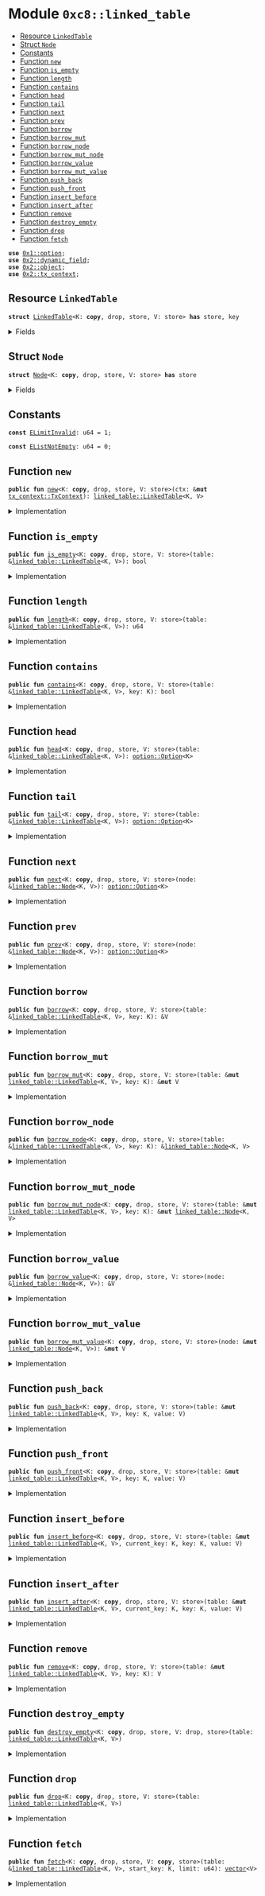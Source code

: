 
<a name="0xc8_linked_table"></a>

# Module `0xc8::linked_table`



-  [Resource `LinkedTable`](#0xc8_linked_table_LinkedTable)
-  [Struct `Node`](#0xc8_linked_table_Node)
-  [Constants](#@Constants_0)
-  [Function `new`](#0xc8_linked_table_new)
-  [Function `is_empty`](#0xc8_linked_table_is_empty)
-  [Function `length`](#0xc8_linked_table_length)
-  [Function `contains`](#0xc8_linked_table_contains)
-  [Function `head`](#0xc8_linked_table_head)
-  [Function `tail`](#0xc8_linked_table_tail)
-  [Function `next`](#0xc8_linked_table_next)
-  [Function `prev`](#0xc8_linked_table_prev)
-  [Function `borrow`](#0xc8_linked_table_borrow)
-  [Function `borrow_mut`](#0xc8_linked_table_borrow_mut)
-  [Function `borrow_node`](#0xc8_linked_table_borrow_node)
-  [Function `borrow_mut_node`](#0xc8_linked_table_borrow_mut_node)
-  [Function `borrow_value`](#0xc8_linked_table_borrow_value)
-  [Function `borrow_mut_value`](#0xc8_linked_table_borrow_mut_value)
-  [Function `push_back`](#0xc8_linked_table_push_back)
-  [Function `push_front`](#0xc8_linked_table_push_front)
-  [Function `insert_before`](#0xc8_linked_table_insert_before)
-  [Function `insert_after`](#0xc8_linked_table_insert_after)
-  [Function `remove`](#0xc8_linked_table_remove)
-  [Function `destroy_empty`](#0xc8_linked_table_destroy_empty)
-  [Function `drop`](#0xc8_linked_table_drop)
-  [Function `fetch`](#0xc8_linked_table_fetch)


<pre><code><b>use</b> <a href="">0x1::option</a>;
<b>use</b> <a href="../../../.././build/Sui/docs/dynamic_field.md#0x2_dynamic_field">0x2::dynamic_field</a>;
<b>use</b> <a href="../../../.././build/Sui/docs/object.md#0x2_object">0x2::object</a>;
<b>use</b> <a href="../../../.././build/Sui/docs/tx_context.md#0x2_tx_context">0x2::tx_context</a>;
</code></pre>



<a name="0xc8_linked_table_LinkedTable"></a>

## Resource `LinkedTable`



<pre><code><b>struct</b> <a href="linked_table.md#0xc8_linked_table_LinkedTable">LinkedTable</a>&lt;K: <b>copy</b>, drop, store, V: store&gt; <b>has</b> store, key
</code></pre>



<details>
<summary>Fields</summary>


<dl>
<dt>
<code>id: <a href="../../../.././build/Sui/docs/object.md#0x2_object_UID">object::UID</a></code>
</dt>
<dd>

</dd>
<dt>
<code>head: <a href="_Option">option::Option</a>&lt;K&gt;</code>
</dt>
<dd>

</dd>
<dt>
<code>tail: <a href="_Option">option::Option</a>&lt;K&gt;</code>
</dt>
<dd>

</dd>
<dt>
<code>size: u64</code>
</dt>
<dd>

</dd>
</dl>


</details>

<a name="0xc8_linked_table_Node"></a>

## Struct `Node`



<pre><code><b>struct</b> <a href="linked_table.md#0xc8_linked_table_Node">Node</a>&lt;K: <b>copy</b>, drop, store, V: store&gt; <b>has</b> store
</code></pre>



<details>
<summary>Fields</summary>


<dl>
<dt>
<code>prev: <a href="_Option">option::Option</a>&lt;K&gt;</code>
</dt>
<dd>

</dd>
<dt>
<code>next: <a href="_Option">option::Option</a>&lt;K&gt;</code>
</dt>
<dd>

</dd>
<dt>
<code>value: V</code>
</dt>
<dd>

</dd>
</dl>


</details>

<a name="@Constants_0"></a>

## Constants


<a name="0xc8_linked_table_ELimitInvalid"></a>



<pre><code><b>const</b> <a href="linked_table.md#0xc8_linked_table_ELimitInvalid">ELimitInvalid</a>: u64 = 1;
</code></pre>



<a name="0xc8_linked_table_EListNotEmpty"></a>



<pre><code><b>const</b> <a href="linked_table.md#0xc8_linked_table_EListNotEmpty">EListNotEmpty</a>: u64 = 0;
</code></pre>



<a name="0xc8_linked_table_new"></a>

## Function `new`



<pre><code><b>public</b> <b>fun</b> <a href="linked_table.md#0xc8_linked_table_new">new</a>&lt;K: <b>copy</b>, drop, store, V: store&gt;(ctx: &<b>mut</b> <a href="../../../.././build/Sui/docs/tx_context.md#0x2_tx_context_TxContext">tx_context::TxContext</a>): <a href="linked_table.md#0xc8_linked_table_LinkedTable">linked_table::LinkedTable</a>&lt;K, V&gt;
</code></pre>



<details>
<summary>Implementation</summary>


<pre><code><b>public</b> <b>fun</b> <a href="linked_table.md#0xc8_linked_table_new">new</a>&lt;K: store + drop + <b>copy</b>, V: store&gt;(ctx: &<b>mut</b> TxContext): <a href="linked_table.md#0xc8_linked_table_LinkedTable">LinkedTable</a>&lt;K, V&gt; {
    <a href="linked_table.md#0xc8_linked_table_LinkedTable">LinkedTable</a>&lt;K, V&gt; {
        id: <a href="../../../.././build/Sui/docs/object.md#0x2_object_new">object::new</a>(ctx),
        head: none&lt;K&gt;(),
        tail: none&lt;K&gt;(),
        size: 0
    }
}
</code></pre>



</details>

<a name="0xc8_linked_table_is_empty"></a>

## Function `is_empty`



<pre><code><b>public</b> <b>fun</b> <a href="linked_table.md#0xc8_linked_table_is_empty">is_empty</a>&lt;K: <b>copy</b>, drop, store, V: store&gt;(table: &<a href="linked_table.md#0xc8_linked_table_LinkedTable">linked_table::LinkedTable</a>&lt;K, V&gt;): bool
</code></pre>



<details>
<summary>Implementation</summary>


<pre><code><b>public</b> <b>fun</b> <a href="linked_table.md#0xc8_linked_table_is_empty">is_empty</a>&lt;K: store + drop + <b>copy</b>, V: store&gt;(table: &<a href="linked_table.md#0xc8_linked_table_LinkedTable">LinkedTable</a>&lt;K, V&gt;): bool {
    table.size == 0
}
</code></pre>



</details>

<a name="0xc8_linked_table_length"></a>

## Function `length`



<pre><code><b>public</b> <b>fun</b> <a href="linked_table.md#0xc8_linked_table_length">length</a>&lt;K: <b>copy</b>, drop, store, V: store&gt;(table: &<a href="linked_table.md#0xc8_linked_table_LinkedTable">linked_table::LinkedTable</a>&lt;K, V&gt;): u64
</code></pre>



<details>
<summary>Implementation</summary>


<pre><code><b>public</b> <b>fun</b> <a href="linked_table.md#0xc8_linked_table_length">length</a>&lt;K: store + drop + <b>copy</b>, V: store&gt;(table: &<a href="linked_table.md#0xc8_linked_table_LinkedTable">LinkedTable</a>&lt;K, V&gt;): u64 {
    table.size
}
</code></pre>



</details>

<a name="0xc8_linked_table_contains"></a>

## Function `contains`



<pre><code><b>public</b> <b>fun</b> <a href="linked_table.md#0xc8_linked_table_contains">contains</a>&lt;K: <b>copy</b>, drop, store, V: store&gt;(table: &<a href="linked_table.md#0xc8_linked_table_LinkedTable">linked_table::LinkedTable</a>&lt;K, V&gt;, key: K): bool
</code></pre>



<details>
<summary>Implementation</summary>


<pre><code><b>public</b> <b>fun</b> <a href="linked_table.md#0xc8_linked_table_contains">contains</a>&lt;K: store + drop + <b>copy</b>, V: store&gt;(table: &<a href="linked_table.md#0xc8_linked_table_LinkedTable">LinkedTable</a>&lt;K, V&gt;, key: K): bool {
    field::exists_with_type&lt;K, <a href="linked_table.md#0xc8_linked_table_Node">Node</a>&lt;K, V&gt;&gt;(&table.id, key)
}
</code></pre>



</details>

<a name="0xc8_linked_table_head"></a>

## Function `head`



<pre><code><b>public</b> <b>fun</b> <a href="linked_table.md#0xc8_linked_table_head">head</a>&lt;K: <b>copy</b>, drop, store, V: store&gt;(table: &<a href="linked_table.md#0xc8_linked_table_LinkedTable">linked_table::LinkedTable</a>&lt;K, V&gt;): <a href="_Option">option::Option</a>&lt;K&gt;
</code></pre>



<details>
<summary>Implementation</summary>


<pre><code><b>public</b> <b>fun</b> <a href="linked_table.md#0xc8_linked_table_head">head</a>&lt;K: store + drop + <b>copy</b>, V: store&gt;(table: &<a href="linked_table.md#0xc8_linked_table_LinkedTable">LinkedTable</a>&lt;K, V&gt;): <a href="_Option">option::Option</a>&lt;K&gt; {
    table.head
}
</code></pre>



</details>

<a name="0xc8_linked_table_tail"></a>

## Function `tail`



<pre><code><b>public</b> <b>fun</b> <a href="linked_table.md#0xc8_linked_table_tail">tail</a>&lt;K: <b>copy</b>, drop, store, V: store&gt;(table: &<a href="linked_table.md#0xc8_linked_table_LinkedTable">linked_table::LinkedTable</a>&lt;K, V&gt;): <a href="_Option">option::Option</a>&lt;K&gt;
</code></pre>



<details>
<summary>Implementation</summary>


<pre><code><b>public</b> <b>fun</b> <a href="linked_table.md#0xc8_linked_table_tail">tail</a>&lt;K: store + drop + <b>copy</b>, V: store&gt;(table: &<a href="linked_table.md#0xc8_linked_table_LinkedTable">LinkedTable</a>&lt;K, V&gt;): <a href="_Option">option::Option</a>&lt;K&gt; {
    table.tail
}
</code></pre>



</details>

<a name="0xc8_linked_table_next"></a>

## Function `next`



<pre><code><b>public</b> <b>fun</b> <a href="linked_table.md#0xc8_linked_table_next">next</a>&lt;K: <b>copy</b>, drop, store, V: store&gt;(node: &<a href="linked_table.md#0xc8_linked_table_Node">linked_table::Node</a>&lt;K, V&gt;): <a href="_Option">option::Option</a>&lt;K&gt;
</code></pre>



<details>
<summary>Implementation</summary>


<pre><code><b>public</b> <b>fun</b> <a href="linked_table.md#0xc8_linked_table_next">next</a>&lt;K: store + drop + <b>copy</b>, V: store&gt;(node: &<a href="linked_table.md#0xc8_linked_table_Node">Node</a>&lt;K, V&gt;): Option&lt;K&gt; {
    node.next
}
</code></pre>



</details>

<a name="0xc8_linked_table_prev"></a>

## Function `prev`



<pre><code><b>public</b> <b>fun</b> <a href="linked_table.md#0xc8_linked_table_prev">prev</a>&lt;K: <b>copy</b>, drop, store, V: store&gt;(node: &<a href="linked_table.md#0xc8_linked_table_Node">linked_table::Node</a>&lt;K, V&gt;): <a href="_Option">option::Option</a>&lt;K&gt;
</code></pre>



<details>
<summary>Implementation</summary>


<pre><code><b>public</b> <b>fun</b> <a href="linked_table.md#0xc8_linked_table_prev">prev</a>&lt;K: store + drop + <b>copy</b>, V: store&gt;(node: &<a href="linked_table.md#0xc8_linked_table_Node">Node</a>&lt;K, V&gt;): Option&lt;K&gt; {
    node.prev
}
</code></pre>



</details>

<a name="0xc8_linked_table_borrow"></a>

## Function `borrow`



<pre><code><b>public</b> <b>fun</b> <a href="linked_table.md#0xc8_linked_table_borrow">borrow</a>&lt;K: <b>copy</b>, drop, store, V: store&gt;(table: &<a href="linked_table.md#0xc8_linked_table_LinkedTable">linked_table::LinkedTable</a>&lt;K, V&gt;, key: K): &V
</code></pre>



<details>
<summary>Implementation</summary>


<pre><code><b>public</b> <b>fun</b> <a href="linked_table.md#0xc8_linked_table_borrow">borrow</a>&lt;K: store + drop + <b>copy</b>, V: store&gt;(table: &<a href="linked_table.md#0xc8_linked_table_LinkedTable">LinkedTable</a>&lt;K, V&gt;, key: K): &V {
    &field::borrow&lt;K, <a href="linked_table.md#0xc8_linked_table_Node">Node</a>&lt;K, V&gt;&gt;(&table.id, key).value
}
</code></pre>



</details>

<a name="0xc8_linked_table_borrow_mut"></a>

## Function `borrow_mut`



<pre><code><b>public</b> <b>fun</b> <a href="linked_table.md#0xc8_linked_table_borrow_mut">borrow_mut</a>&lt;K: <b>copy</b>, drop, store, V: store&gt;(table: &<b>mut</b> <a href="linked_table.md#0xc8_linked_table_LinkedTable">linked_table::LinkedTable</a>&lt;K, V&gt;, key: K): &<b>mut</b> V
</code></pre>



<details>
<summary>Implementation</summary>


<pre><code><b>public</b> <b>fun</b> <a href="linked_table.md#0xc8_linked_table_borrow_mut">borrow_mut</a>&lt;K: store + drop + <b>copy</b>, V: store&gt;(table: &<b>mut</b> <a href="linked_table.md#0xc8_linked_table_LinkedTable">LinkedTable</a>&lt;K, V&gt;, key: K): &<b>mut</b> V {
    &<b>mut</b> field::borrow_mut&lt;K, <a href="linked_table.md#0xc8_linked_table_Node">Node</a>&lt;K, V&gt;&gt;(&<b>mut</b> table.id, key).value
}
</code></pre>



</details>

<a name="0xc8_linked_table_borrow_node"></a>

## Function `borrow_node`



<pre><code><b>public</b> <b>fun</b> <a href="linked_table.md#0xc8_linked_table_borrow_node">borrow_node</a>&lt;K: <b>copy</b>, drop, store, V: store&gt;(table: &<a href="linked_table.md#0xc8_linked_table_LinkedTable">linked_table::LinkedTable</a>&lt;K, V&gt;, key: K): &<a href="linked_table.md#0xc8_linked_table_Node">linked_table::Node</a>&lt;K, V&gt;
</code></pre>



<details>
<summary>Implementation</summary>


<pre><code><b>public</b> <b>fun</b> <a href="linked_table.md#0xc8_linked_table_borrow_node">borrow_node</a>&lt;K: store + drop + <b>copy</b>, V: store&gt;(table: &<a href="linked_table.md#0xc8_linked_table_LinkedTable">LinkedTable</a>&lt;K, V&gt;, key: K): &<a href="linked_table.md#0xc8_linked_table_Node">Node</a>&lt;K, V&gt; {
    field::borrow&lt;K, <a href="linked_table.md#0xc8_linked_table_Node">Node</a>&lt;K, V&gt;&gt;(&table.id, key)
}
</code></pre>



</details>

<a name="0xc8_linked_table_borrow_mut_node"></a>

## Function `borrow_mut_node`



<pre><code><b>public</b> <b>fun</b> <a href="linked_table.md#0xc8_linked_table_borrow_mut_node">borrow_mut_node</a>&lt;K: <b>copy</b>, drop, store, V: store&gt;(table: &<b>mut</b> <a href="linked_table.md#0xc8_linked_table_LinkedTable">linked_table::LinkedTable</a>&lt;K, V&gt;, key: K): &<b>mut</b> <a href="linked_table.md#0xc8_linked_table_Node">linked_table::Node</a>&lt;K, V&gt;
</code></pre>



<details>
<summary>Implementation</summary>


<pre><code><b>public</b> <b>fun</b> <a href="linked_table.md#0xc8_linked_table_borrow_mut_node">borrow_mut_node</a>&lt;K: store + drop + <b>copy</b>, V: store&gt;(
    table: &<b>mut</b> <a href="linked_table.md#0xc8_linked_table_LinkedTable">LinkedTable</a>&lt;K, V&gt;,
    key: K
): &<b>mut</b> <a href="linked_table.md#0xc8_linked_table_Node">Node</a>&lt;K, V&gt; {
    field::borrow_mut&lt;K, <a href="linked_table.md#0xc8_linked_table_Node">Node</a>&lt;K, V&gt;&gt;(&<b>mut</b> table.id, key)
}
</code></pre>



</details>

<a name="0xc8_linked_table_borrow_value"></a>

## Function `borrow_value`



<pre><code><b>public</b> <b>fun</b> <a href="linked_table.md#0xc8_linked_table_borrow_value">borrow_value</a>&lt;K: <b>copy</b>, drop, store, V: store&gt;(node: &<a href="linked_table.md#0xc8_linked_table_Node">linked_table::Node</a>&lt;K, V&gt;): &V
</code></pre>



<details>
<summary>Implementation</summary>


<pre><code><b>public</b> <b>fun</b> <a href="linked_table.md#0xc8_linked_table_borrow_value">borrow_value</a>&lt;K: store + drop + <b>copy</b>, V: store&gt;(node: &<a href="linked_table.md#0xc8_linked_table_Node">Node</a>&lt;K, V&gt;): &V {
    &node.value
}
</code></pre>



</details>

<a name="0xc8_linked_table_borrow_mut_value"></a>

## Function `borrow_mut_value`



<pre><code><b>public</b> <b>fun</b> <a href="linked_table.md#0xc8_linked_table_borrow_mut_value">borrow_mut_value</a>&lt;K: <b>copy</b>, drop, store, V: store&gt;(node: &<b>mut</b> <a href="linked_table.md#0xc8_linked_table_Node">linked_table::Node</a>&lt;K, V&gt;): &<b>mut</b> V
</code></pre>



<details>
<summary>Implementation</summary>


<pre><code><b>public</b> <b>fun</b> <a href="linked_table.md#0xc8_linked_table_borrow_mut_value">borrow_mut_value</a>&lt;K: store + drop + <b>copy</b>, V: store&gt;(node: &<b>mut</b> <a href="linked_table.md#0xc8_linked_table_Node">Node</a>&lt;K, V&gt;): &<b>mut</b> V {
    &<b>mut</b> node.value
}
</code></pre>



</details>

<a name="0xc8_linked_table_push_back"></a>

## Function `push_back`



<pre><code><b>public</b> <b>fun</b> <a href="linked_table.md#0xc8_linked_table_push_back">push_back</a>&lt;K: <b>copy</b>, drop, store, V: store&gt;(table: &<b>mut</b> <a href="linked_table.md#0xc8_linked_table_LinkedTable">linked_table::LinkedTable</a>&lt;K, V&gt;, key: K, value: V)
</code></pre>



<details>
<summary>Implementation</summary>


<pre><code><b>public</b> <b>fun</b> <a href="linked_table.md#0xc8_linked_table_push_back">push_back</a>&lt;K: store + drop + <b>copy</b>, V: store&gt;(table: &<b>mut</b> <a href="linked_table.md#0xc8_linked_table_LinkedTable">LinkedTable</a>&lt;K, V&gt;, key: K, value: V) {
    <b>let</b> node = <a href="linked_table.md#0xc8_linked_table_Node">Node</a>&lt;K, V&gt; {
        prev: table.tail,
        next: none(),
        value
    };
    swap_or_fill(&<b>mut</b> table.tail, key);
    <b>if</b> (is_none(&table.head)) {
        swap_or_fill(&<b>mut</b> table.head, key);
    };
    <b>if</b> (is_some(&node.prev)) {
        <b>let</b> prev_node = <a href="linked_table.md#0xc8_linked_table_borrow_mut_node">borrow_mut_node</a>(table, *<a href="_borrow">option::borrow</a>(&node.prev));
        swap_or_fill(&<b>mut</b> prev_node.next, key);
    };
    field::add(&<b>mut</b> table.id, key, node);
    table.size = table.size + 1;
}
</code></pre>



</details>

<a name="0xc8_linked_table_push_front"></a>

## Function `push_front`



<pre><code><b>public</b> <b>fun</b> <a href="linked_table.md#0xc8_linked_table_push_front">push_front</a>&lt;K: <b>copy</b>, drop, store, V: store&gt;(table: &<b>mut</b> <a href="linked_table.md#0xc8_linked_table_LinkedTable">linked_table::LinkedTable</a>&lt;K, V&gt;, key: K, value: V)
</code></pre>



<details>
<summary>Implementation</summary>


<pre><code><b>public</b> <b>fun</b> <a href="linked_table.md#0xc8_linked_table_push_front">push_front</a>&lt;K: store + drop + <b>copy</b>, V: store&gt;(table: &<b>mut</b> <a href="linked_table.md#0xc8_linked_table_LinkedTable">LinkedTable</a>&lt;K, V&gt;, key: K, value: V) {
    <b>let</b> node = <a href="linked_table.md#0xc8_linked_table_Node">Node</a>&lt;K, V&gt; {
        prev: none(),
        next: table.head,
        value
    };
    swap_or_fill(&<b>mut</b> table.head, key);
    <b>if</b> (is_none(&table.tail)) {
        swap_or_fill(&<b>mut</b> table.tail, key);
    };
    <b>if</b> (is_some(&node.next)) {
        <b>let</b> next_node = <a href="linked_table.md#0xc8_linked_table_borrow_mut_node">borrow_mut_node</a>(table, *<a href="_borrow">option::borrow</a>(&node.next));
        swap_or_fill(&<b>mut</b> next_node.prev, key);
    };
    field::add(&<b>mut</b> table.id, key, node);
    table.size = table.size + 1;
}
</code></pre>



</details>

<a name="0xc8_linked_table_insert_before"></a>

## Function `insert_before`



<pre><code><b>public</b> <b>fun</b> <a href="linked_table.md#0xc8_linked_table_insert_before">insert_before</a>&lt;K: <b>copy</b>, drop, store, V: store&gt;(table: &<b>mut</b> <a href="linked_table.md#0xc8_linked_table_LinkedTable">linked_table::LinkedTable</a>&lt;K, V&gt;, current_key: K, key: K, value: V)
</code></pre>



<details>
<summary>Implementation</summary>


<pre><code><b>public</b> <b>fun</b> <a href="linked_table.md#0xc8_linked_table_insert_before">insert_before</a>&lt;K: store + drop + <b>copy</b>, V: store&gt;(
    table: &<b>mut</b> <a href="linked_table.md#0xc8_linked_table_LinkedTable">LinkedTable</a>&lt;K, V&gt;,
    current_key: K,
    key: K,
    value: V
) {
    <b>let</b> current_node = <a href="linked_table.md#0xc8_linked_table_borrow_mut_node">borrow_mut_node</a>(table, current_key);
    <b>let</b> node = <a href="linked_table.md#0xc8_linked_table_Node">Node</a>&lt;K, V&gt; {
        prev: current_node.prev,
        next: some(current_key),
        value
    };
    swap_or_fill(&<b>mut</b> current_node.prev, key);
    <b>if</b> (is_some(&node.prev)) {
        <b>let</b> prev_node = <a href="linked_table.md#0xc8_linked_table_borrow_mut_node">borrow_mut_node</a>(table, *<a href="_borrow">option::borrow</a>(&node.prev));
        swap_or_fill(&<b>mut</b> prev_node.next, key);
    } <b>else</b> {
        swap_or_fill(&<b>mut</b> table.head, key);
    };
    field::add(&<b>mut</b> table.id, key, node);
    table.size = table.size + 1;
}
</code></pre>



</details>

<a name="0xc8_linked_table_insert_after"></a>

## Function `insert_after`



<pre><code><b>public</b> <b>fun</b> <a href="linked_table.md#0xc8_linked_table_insert_after">insert_after</a>&lt;K: <b>copy</b>, drop, store, V: store&gt;(table: &<b>mut</b> <a href="linked_table.md#0xc8_linked_table_LinkedTable">linked_table::LinkedTable</a>&lt;K, V&gt;, current_key: K, key: K, value: V)
</code></pre>



<details>
<summary>Implementation</summary>


<pre><code><b>public</b> <b>fun</b> <a href="linked_table.md#0xc8_linked_table_insert_after">insert_after</a>&lt;K: store + drop + <b>copy</b>, V: store&gt;(
    table: &<b>mut</b> <a href="linked_table.md#0xc8_linked_table_LinkedTable">LinkedTable</a>&lt;K, V&gt;,
    current_key: K,
    key: K,
    value: V
) {
    <b>let</b> current_node = <a href="linked_table.md#0xc8_linked_table_borrow_mut_node">borrow_mut_node</a>(table, current_key);
    <b>let</b> node = <a href="linked_table.md#0xc8_linked_table_Node">Node</a>&lt;K, V&gt; {
        prev: some(current_key),
        next: current_node.next,
        value
    };
    swap_or_fill(&<b>mut</b> current_node.next, key);

    <b>if</b> (is_some(&node.next)) {
        <b>let</b> next_node = <a href="linked_table.md#0xc8_linked_table_borrow_mut_node">borrow_mut_node</a>(table, *<a href="_borrow">option::borrow</a>(&node.next));
        swap_or_fill(&<b>mut</b> next_node.prev, key);
    } <b>else</b> {
        swap_or_fill(&<b>mut</b> table.tail, key);
    };
    field::add(&<b>mut</b> table.id, key, node);
    table.size = table.size + 1;
}
</code></pre>



</details>

<a name="0xc8_linked_table_remove"></a>

## Function `remove`



<pre><code><b>public</b> <b>fun</b> <a href="linked_table.md#0xc8_linked_table_remove">remove</a>&lt;K: <b>copy</b>, drop, store, V: store&gt;(table: &<b>mut</b> <a href="linked_table.md#0xc8_linked_table_LinkedTable">linked_table::LinkedTable</a>&lt;K, V&gt;, key: K): V
</code></pre>



<details>
<summary>Implementation</summary>


<pre><code><b>public</b> <b>fun</b> <a href="linked_table.md#0xc8_linked_table_remove">remove</a>&lt;K: store + drop + <b>copy</b>, V: store&gt;(table: &<b>mut</b> <a href="linked_table.md#0xc8_linked_table_LinkedTable">LinkedTable</a>&lt;K, V&gt;, key: K): V {
    <b>let</b> <a href="linked_table.md#0xc8_linked_table_Node">Node</a>&lt;K, V&gt; { prev, next, value } = field::remove(&<b>mut</b> table.id, key);
    table.size = table.size - 1;
    <b>if</b> (<a href="_is_some">option::is_some</a>(&prev)) {
        field::borrow_mut&lt;K, <a href="linked_table.md#0xc8_linked_table_Node">Node</a>&lt;K, V&gt;&gt;(&<b>mut</b> table.id, *<a href="_borrow">option::borrow</a>(&prev)).next = next
    };
    <b>if</b> (<a href="_is_some">option::is_some</a>(&next)) {
        field::borrow_mut&lt;K, <a href="linked_table.md#0xc8_linked_table_Node">Node</a>&lt;K, V&gt;&gt;(&<b>mut</b> table.id, *<a href="_borrow">option::borrow</a>(&next)).prev = prev
    };
    <b>if</b> (<a href="_borrow">option::borrow</a>(&table.head) == &key) table.head = next;
    <b>if</b> (<a href="_borrow">option::borrow</a>(&table.tail) == &key) table.tail = prev;
    value
}
</code></pre>



</details>

<a name="0xc8_linked_table_destroy_empty"></a>

## Function `destroy_empty`



<pre><code><b>public</b> <b>fun</b> <a href="linked_table.md#0xc8_linked_table_destroy_empty">destroy_empty</a>&lt;K: <b>copy</b>, drop, store, V: drop, store&gt;(table: <a href="linked_table.md#0xc8_linked_table_LinkedTable">linked_table::LinkedTable</a>&lt;K, V&gt;)
</code></pre>



<details>
<summary>Implementation</summary>


<pre><code><b>public</b> <b>fun</b> <a href="linked_table.md#0xc8_linked_table_destroy_empty">destroy_empty</a>&lt;K: store + <b>copy</b> + drop, V: store + drop&gt;(table: <a href="linked_table.md#0xc8_linked_table_LinkedTable">LinkedTable</a>&lt;K, V&gt;) {
    <b>let</b> <a href="linked_table.md#0xc8_linked_table_LinkedTable">LinkedTable</a> { id, size, head: _, tail: _ } = table;
    <b>assert</b>!(size == 0, <a href="linked_table.md#0xc8_linked_table_EListNotEmpty">EListNotEmpty</a>);
    <a href="../../../.././build/Sui/docs/object.md#0x2_object_delete">object::delete</a>(id)
}
</code></pre>



</details>

<a name="0xc8_linked_table_drop"></a>

## Function `drop`



<pre><code><b>public</b> <b>fun</b> <a href="linked_table.md#0xc8_linked_table_drop">drop</a>&lt;K: <b>copy</b>, drop, store, V: store&gt;(table: <a href="linked_table.md#0xc8_linked_table_LinkedTable">linked_table::LinkedTable</a>&lt;K, V&gt;)
</code></pre>



<details>
<summary>Implementation</summary>


<pre><code><b>public</b> <b>fun</b> <a href="linked_table.md#0xc8_linked_table_drop">drop</a>&lt;K: store + <b>copy</b> + drop, V: store&gt;(table: <a href="linked_table.md#0xc8_linked_table_LinkedTable">LinkedTable</a>&lt;K, V&gt;) {
    <b>let</b> <a href="linked_table.md#0xc8_linked_table_LinkedTable">LinkedTable</a> { id, size: _, head: _, tail: _ } = table;
    <a href="../../../.././build/Sui/docs/object.md#0x2_object_delete">object::delete</a>(id)
}
</code></pre>



</details>

<a name="0xc8_linked_table_fetch"></a>

## Function `fetch`



<pre><code><b>public</b> <b>fun</b> <a href="linked_table.md#0xc8_linked_table_fetch">fetch</a>&lt;K: <b>copy</b>, drop, store, V: <b>copy</b>, store&gt;(table: &<a href="linked_table.md#0xc8_linked_table_LinkedTable">linked_table::LinkedTable</a>&lt;K, V&gt;, start_key: K, limit: u64): <a href="">vector</a>&lt;V&gt;
</code></pre>



<details>
<summary>Implementation</summary>


<pre><code><b>public</b> <b>fun</b> <a href="linked_table.md#0xc8_linked_table_fetch">fetch</a>&lt;K: store + <b>copy</b> + drop, V: <b>copy</b> + store&gt;(
    table: &<a href="linked_table.md#0xc8_linked_table_LinkedTable">LinkedTable</a>&lt;K, V&gt;,
    start_key: K,
    limit: u64
): <a href="">vector</a>&lt;V&gt; {
    <b>assert</b>!(limit &gt; 0, <a href="linked_table.md#0xc8_linked_table_ELimitInvalid">ELimitInvalid</a>);
    <b>let</b> values = <a href="_empty">vector::empty</a>&lt;V&gt;();
    <b>let</b> start = <a href="linked_table.md#0xc8_linked_table_borrow_node">borrow_node</a>&lt;K, V&gt;(table, start_key);
    <a href="_push_back">vector::push_back</a>(&<b>mut</b> values, *<a href="linked_table.md#0xc8_linked_table_borrow_value">borrow_value</a>(start));
    <b>let</b> idx = 1;
    <b>while</b> (idx &lt; limit) {
        <b>let</b> next_key = <a href="linked_table.md#0xc8_linked_table_next">next</a>(start);
        <b>if</b> (<a href="_is_some">option::is_some</a>(&next_key)) {
            start = <a href="linked_table.md#0xc8_linked_table_borrow_node">borrow_node</a>&lt;K, V&gt;(table, *<a href="_borrow">option::borrow</a>&lt;K&gt;(&next_key));
            <a href="_push_back">vector::push_back</a>(&<b>mut</b> values, *<a href="linked_table.md#0xc8_linked_table_borrow_value">borrow_value</a>(start));
        };
        idx = idx + 1;
    };
    values
}
</code></pre>



</details>
